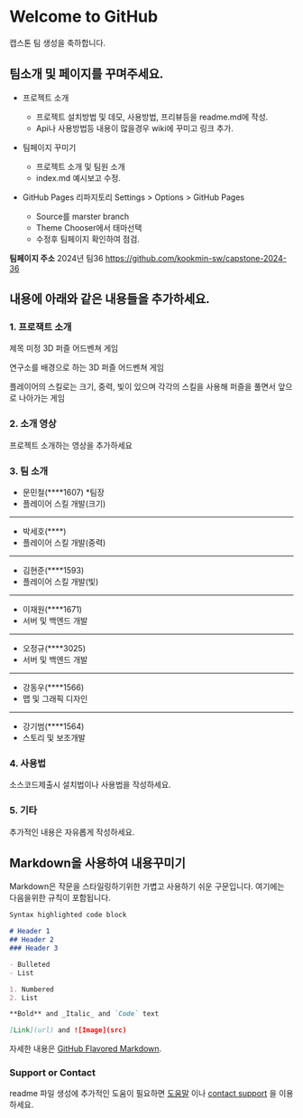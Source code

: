 # Welcome to GitHub

캡스톤 팀 생성을 축하합니다.

## 팀소개 및 페이지를 꾸며주세요.

- 프로젝트 소개
  - 프로젝트 설치방법 및 데모, 사용방법, 프리뷰등을 readme.md에 작성.
  - Api나 사용방법등 내용이 많을경우 wiki에 꾸미고 링크 추가.

- 팀페이지 꾸미기
  - 프로젝트 소개 및 팀원 소개
  - index.md 예시보고 수정.

- GitHub Pages 리파지토리 Settings > Options > GitHub Pages 
  - Source를 marster branch
  - Theme Chooser에서 태마선택
  - 수정후 팀페이지 확인하여 점검.

**팀페이지 주소** 2024년 팀36  https://github.com/kookmin-sw/capstone-2024-36


## 내용에 아래와 같은 내용들을 추가하세요.

### 1. 프로잭트 소개

제목 미정
3D 퍼즐 어드벤쳐 게임

연구소를 배경으로 하는 3D 퍼즐 어드벤쳐 게임

플레이어의 스킬로는 크기, 중력, 빛이 있으며 각각의 스킬을 사용해
퍼즐을 풀면서 앞으로 나아가는 게임

### 2. 소개 영상

프로젝트 소개하는 영상을 추가하세요

### 3. 팀 소개

- 문민철(****1607) *팀장
- 플레이어 스킬 개발(크기)
------
- 박세호(****)
- 플레이어 스킬 개발(중력)
------
- 김현준(****1593)
- 플레이어 스킬 개발(빛)
------
- 이재원(****1671)
- 서버 및 백엔드 개발
------
- 오정규(****3025)
- 서버 및 백엔드 개발
------
- 강동우(****1566)
- 맵 및 그래픽 디자인
------
- 강기범(****1564)
- 스토리 및 보조개발
### 4. 사용법

소스코드제출시 설치법이나 사용법을 작성하세요.

### 5. 기타

추가적인 내용은 자유롭게 작성하세요.


## Markdown을 사용하여 내용꾸미기

Markdown은 작문을 스타일링하기위한 가볍고 사용하기 쉬운 구문입니다. 여기에는 다음을위한 규칙이 포함됩니다.

```markdown
Syntax highlighted code block

# Header 1
## Header 2
### Header 3

- Bulleted
- List

1. Numbered
2. List

**Bold** and _Italic_ and `Code` text

[Link](url) and ![Image](src)
```

자세한 내용은 [GitHub Flavored Markdown](https://guides.github.com/features/mastering-markdown/).

### Support or Contact

readme 파일 생성에 추가적인 도움이 필요하면 [도움말](https://help.github.com/articles/about-readmes/) 이나 [contact support](https://github.com/contact) 을 이용하세요.
